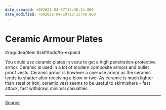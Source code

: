 ```yaml
---
date_created: +002021-04-07T13:30:14.000
date_modified: +002021-04-19T13:13:49.000
---
```


# Ceramic Armour Plates

#rpg/idea/item #self/todo/to-expand

You could use ceramic plates in vests to get a high penetration-protective armor. Ceramic is used in a lot of modern composite armors and bullet proof vests. Ceramic armor is however a one-use armor as the ceramic tends to shatter after receiving a blow or two. As ceramic is much lighter than steel or iron, ceramic vest seems to be useful to skirmishers - fast attack, fast withdraw, minimal casualties.

---

[Source](https://worldbuilding.stackexchange.com/questions/11899/alternate-alloys-for-weapons-and-armor)

